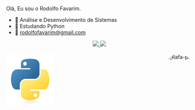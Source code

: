 Olá, Eu sou o Rodolfo Favarim.

- 🔭 Análise e Desenvolvimento de Sistemas
- 🌱 Estudando Python
- 💬 rodolfofavarim@gmail.com


<div align="center">
  <a href="https://github.com/rodolfofavarim">
  <img height="180em" src="https://github-readme-stats.vercel.app/api?username=rodolfofavarim&show_icons=true&theme=tokyonight&include_all_commits=true&count_private=true"/>
  <img height="180em" src="https://github-readme-stats.vercel.app/api/top-langs/?username=rodolfofavarim&layout=compact&langs_count=7&theme=tokyonight"/>
</div>
  
<div style="display: inline_block"><br>
  <img align="center" alt="Rafa-Python" height="140" width="130" src="https://raw.githubusercontent.com/devicons/devicon/master/icons/python/python-original.svg">
  <img align="right" alt="Rafa-pic" height="150" style="border-radius:50px;" src="https://mir-s3-cdn-cf.behance.net/project_modules/max_1200/5eeea355389655.59822ff824b72.gif">
</div>

 
